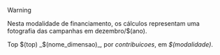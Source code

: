 <!-- ### Modalidade: $(modalidade) -->

<!--Total de Contribuições-->
> [!WARNING] 
> Nesta modalidade de financiamento, os cálculos representam
> uma fotografia das campanhas em dezembro/$(ano).

Top $(top) _$(nome_dimensao)_, por _contribuicoes_, em _$(modalidade)_.
